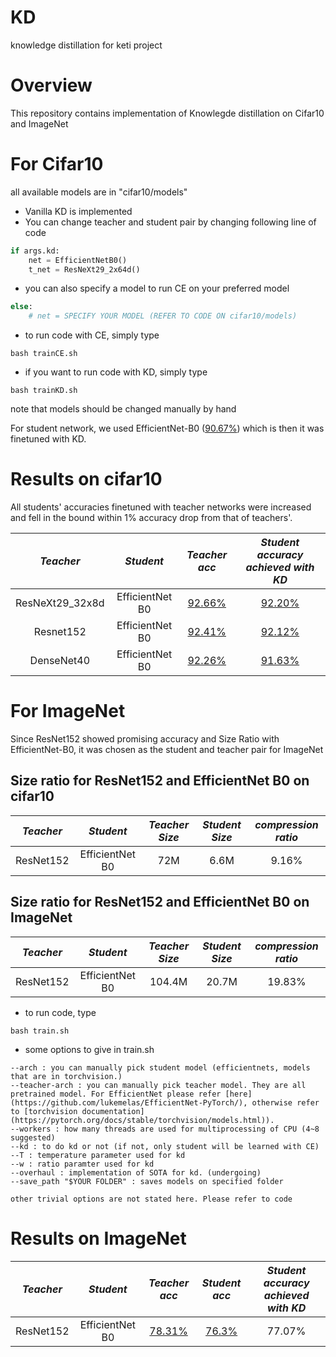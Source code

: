 # KD
knowledge distillation for keti project

# Overview
This repository contains implementation of Knowlegde distillation on Cifar10 and ImageNet

# For Cifar10
all available models are in "cifar10/models"
* Vanilla KD is implemented 
* You can change teacher and student pair by changing following line of code

```python
if args.kd:
    net = EfficientNetB0()
    t_net = ResNeXt29_2x64d()
```
* you can also specify a model to run CE on your preferred model

```python
else:
    # net = SPECIFY YOUR MODEL (REFER TO CODE ON cifar10/models)
```

* to run code with CE, simply type
```
bash trainCE.sh
```

* if you want to run code with KD, simply type
```
bash trainKD.sh
```

note that models should be changed manually by hand

For student network, we used EfficientNet-B0 ([90.67%](https://gisto365-my.sharepoint.com/:u:/g/personal/ooodragon_gm_gist_ac_kr/EfOxqIMI54hJliVkvivB87IB4mRZTF4KoJUw0OtMhn93pQ?e=EE2XkZ)) which is then it was finetuned with KD.

# Results on cifar10

All students' accuracies finetuned with teacher networks were increased and fell in the bound within 1% accuracy drop from that of teachers'.

|    *Teacher*      |   *Student*           | *Teacher acc* |*Student accuracy achieved with KD*|
|:-----------------:|:---------------------:|:-------------:|:---------------------------------:|
| ResNeXt29_32x8d |   EfficientNet B0   |   [92.66%](https://gisto365-my.sharepoint.com/:u:/g/personal/ooodragon_gm_gist_ac_kr/ERZ7knGAZ2tJlTzdjiLFN24BBkCvHhfE3JjUxF9OX1Bpjg?e=f9xoBE)    |            [92.20%](https://gisto365-my.sharepoint.com/:u:/g/personal/ooodragon_gm_gist_ac_kr/EaUA6nEZzwpMgDB2wfyweqMBPGrap8mub9qF90gw6Jx8pw?e=FKR7Pn)              |
|    Resnet152    |   EfficientNet B0   |   [92.41%](https://gisto365-my.sharepoint.com/:u:/g/personal/ooodragon_gm_gist_ac_kr/EbF-961igiVEmNH8traaEW8B6shscvJ7Sik3L0AxF8YKzA?e=qyrgcN)    |            [92.12%](https://gisto365-my.sharepoint.com/:u:/g/personal/ooodragon_gm_gist_ac_kr/EU9PVa2PyHBBnfj4x8CoroQBRhTE3fcDWeBcQwNAk6N1OA?e=Knca0m)               |
|   DenseNet40    |   EfficientNet B0   |   [92.26%](https://gisto365-my.sharepoint.com/:u:/g/personal/ooodragon_gm_gist_ac_kr/Eacdmd9AOItNkXWOXPv8HkwBG-8uxrKaoeYJoX7m-8Vn0A?e=G9kQ59)    |            [91.63%](https://gisto365-my.sharepoint.com/:u:/g/personal/ooodragon_gm_gist_ac_kr/EfHrvWKX2KVPrG7WXL9UchEBbJlIfR3SMM7nWhTKdCGZiw?e=MVqkVy)               |


# For ImageNet

Since ResNet152 showed promising accuracy and Size Ratio with EfficientNet-B0, it was chosen as the student and teacher pair for ImageNet

## Size ratio for ResNet152 and EfficientNet B0 on cifar10
|    *Teacher*      |   *Student*           | *Teacher Size* |*Student Size*|*compression ratio*|
|:----------------:|:---------------------:|:-------------:|:-------------:|:-----------------:|
|     ResNet152    |   EfficientNet B0     |      72M      |     6.6M      |       9.16%       |

## Size ratio for ResNet152 and EfficientNet B0 on ImageNet
|    *Teacher*      |   *Student*           | *Teacher Size* |*Student Size*|*compression ratio*|
|:----------------:|:---------------------:|:-------------:|:-------------:|:-----------------:|
|     ResNet152    |   EfficientNet B0     |     104.4M    |     20.7M     |       19.83%      |

* to run code, type
```
bash train.sh
```
* some options to give in train.sh
```
--arch : you can manually pick student model (efficientnets, models that are in torchvision.)
--teacher-arch : you can manually pick teacher model. They are all pretrained model. For EfficientNet please refer [here](https://github.com/lukemelas/EfficientNet-PyTorch/), otherwise refer to [torchvision documentation](https://pytorch.org/docs/stable/torchvision/models.html)).
--workers : how many threads are used for multiprocessing of CPU (4~8 suggested)
--kd : to do kd or not (if not, only student will be learned with CE)
--T : temperature parameter used for kd
--w : ratio paramter used for kd
--overhaul : implementation of SOTA for kd. (undergoing)
--save_path "$YOUR FOLDER" : saves models on specified folder

other trivial options are not stated here. Please refer to code
```

# Results on ImageNet

|    *Teacher*      |   *Student*           | *Teacher acc* | *Student acc* |*Student accuracy achieved with KD*|
|:-----------------:|:---------------------:|:-------------:|:-------------:|:-------------:|
|     ResNet152     |   EfficientNet B0   |   [78.31%](https://pytorch.org/docs/stable/torchvision/models.html)  | [76.3%](https://github.com/lukemelas/EfficientNet-PyTorch/) | 77.07% |
